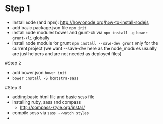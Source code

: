 # Step 1
* Install node (and npm): http://howtonode.org/how-to-install-nodejs
* add basic package.json file ```npm init```
* install node modules bower and grunt-cli via ```npm install -g bower grunt-cli``` globally 
* install node module for grunt ```npm install --save-dev grunt``` only for the current project (we want --save-dev here as the node_modules usually are just helpers and are not needed as deployed files)

#Step 2
* add bower.json ```bower init```
* ```bower install -S bootstra-sass```

#Step 3
* adding basic html file and basic scss file
* installing ruby, sass and compass
  * http://compass-style.org/install/
*  compile scss via ```sass --watch styles```
* 
